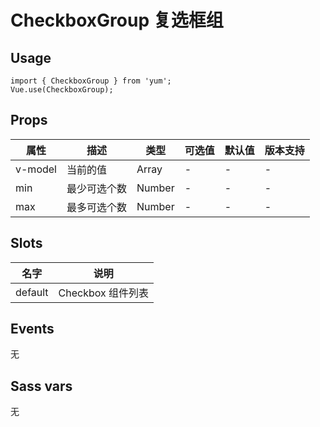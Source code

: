 # CheckboxGroup 复选框组


## Usage

```JS
import { CheckboxGroup } from 'yum';
Vue.use(CheckboxGroup);
```


## Props

| 属性 | 描述 | 类型 | 可选值 | 默认值 | 版本支持 |
| - | - | - | - | - | - |
| v-model | 当前的值 | Array | - | - | - |
| min | 最少可选个数 | Number | - | - | - |
| max | 最多可选个数 | Number | - | - | - |


## Slots

| 名字 | 说明 |
| - | - |
| default | Checkbox 组件列表 |


## Events

无


## Sass vars

无
